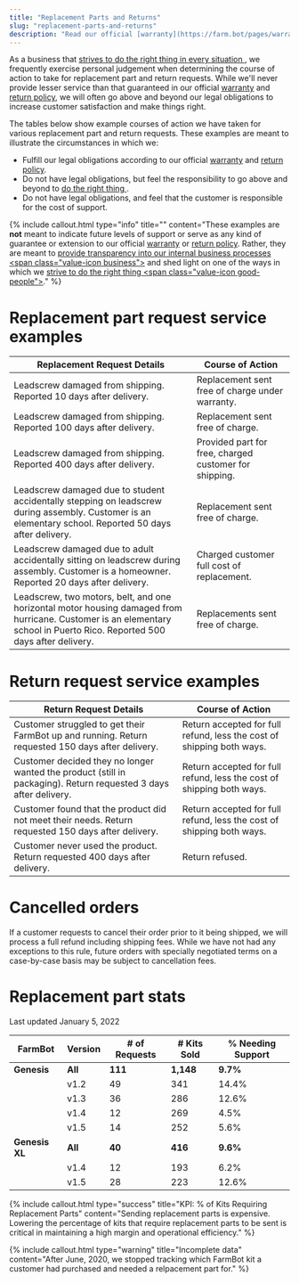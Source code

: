 ```yaml
---
title: "Replacement Parts and Returns"
slug: "replacement-parts-and-returns"
description: "Read our official [warranty](https://farm.bot/pages/warranty) and [return policy](https://farm.bot/pages/returns)"
---
```


As a business that [strives to do the right thing in every situation <span class="value-icon good-people"></span>](../../FarmBot-Inc/intro.md#be-good-people), we frequently exercise personal judgement when determining the course of action to take for replacement part and return requests. While we'll never provide lesser service than that guaranteed in our official [warranty](https://farm.bot/pages/warranty) and [return policy](https://farm.bot/pages/returns), we will often go above and beyond our legal obligations to increase customer satisfaction and make things right.

The tables below show example courses of action we have taken for various replacement part and return requests. These examples are meant to illustrate the circumstances in which we:

  * Fulfill our legal obligations according to our official [warranty](https://farm.bot/pages/warranty) and [return policy](https://farm.bot/pages/returns).
  * Do not have legal obligations, but feel the responsibility to go above and beyond to [do the right thing <span class="value-icon good-people"></span>](../../FarmBot-Inc/intro.md#be-good-people).
  * Do not have legal obligations, and feel that the customer is responsible for the cost of support.

{%
include callout.html
type="info"
title=""
content="These examples are **not** meant to indicate future levels of support or serve as any kind of guarantee or extension to our official [warranty](https://farm.bot/pages/warranty) or [return policy](https://farm.bot/pages/returns). Rather, they are meant to [provide transparency into our internal business processes <span class=\"value-icon business\"></span>](../../FarmBot-Inc/intro.md#openly-share-our-business) and shed light on one of the ways in which we [strive to do the right thing <span class=\"value-icon good-people\"></span>](../../FarmBot-Inc/intro.md#be-good-people)."
%}

# Replacement part request service examples

|Replacement Request Details   |Course of Action              |
|------------------------------|------------------------------|
|Leadscrew damaged from shipping. Reported 10 days after delivery.|Replacement sent free of charge under warranty.
|Leadscrew damaged from shipping. Reported 100 days after delivery.|Replacement sent free of charge.
|Leadscrew damaged from shipping. Reported 400 days after delivery.|Provided part for free, charged customer for shipping.
|Leadscrew damaged due to student accidentally stepping on leadscrew during assembly. Customer is an elementary school. Reported 50 days after delivery.|Replacement sent free of charge.
|Leadscrew damaged due to adult accidentally sitting on leadscrew during assembly. Customer is a homeowner. Reported 20 days after delivery.|Charged customer full cost of replacement.
|Leadscrew, two motors, belt, and one horizontal motor housing damaged from hurricane. Customer is an elementary school in Puerto Rico. Reported 500 days after delivery.|Replacements sent free of charge.

# Return request service examples

|Return Request Details        |Course of Action              |
|------------------------------|------------------------------|
|Customer struggled to get their FarmBot up and running. Return requested 150 days after delivery.|Return accepted for full refund, less the cost of shipping both ways.
|Customer decided they no longer wanted the product (still in packaging). Return requested 3 days after delivery.|Return accepted for full refund, less the cost of shipping both ways.
|Customer found that the product did not meet their needs. Return requested 150 days after delivery.|Return accepted for full refund, less the cost of shipping both ways.
|Customer never used the product. Return requested 400 days after delivery.|Return refused.

# Cancelled orders

If a customer requests to cancel their order prior to it being shipped, we will process a full refund including shipping fees. While we have not had any exceptions to this rule, future orders with specially negotiated terms on a case-by-case basis may be subject to cancellation fees.

# Replacement part stats

Last updated January 5, 2022

|FarmBot        |Version |# of Requests |# Kits Sold |% Needing Support |
|---------------|--------|--------------|------------|------------------|
|**Genesis**    |**All** |**111**       |**1,148**   |**9.7%**
|               |v1.2    |49            |341         |14.4%
|               |v1.3    |36            |286         |12.6%
|               |v1.4    |12            |269         |4.5%
|               |v1.5    |14            |252         |5.6%
|**Genesis XL** |**All** |**40**        |**416**     |**9.6%**
|               |v1.4    |12            |193         |6.2%
|               |v1.5    |28            |223         |12.6%

{%
include callout.html
type="success"
title="KPI: % of Kits Requiring Replacement Parts"
content="Sending replacement parts is expensive. Lowering the percentage of kits that require replacement parts to be sent is critical in maintaining a high margin and operational efficiency."
%}

{%
include callout.html
type="warning"
title="Incomplete data"
content="After June, 2020, we stopped tracking which FarmBot kit a customer had purchased and needed a relpacement part for."
%}
